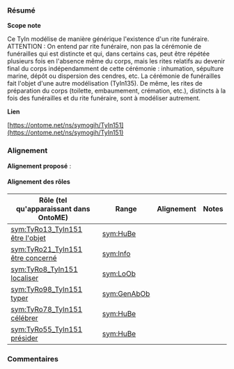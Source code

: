 ### Résumé

**Scope note**

Ce TyIn modélise de manière générique l'existence d'un rite funéraire. ATTENTION : On entend par rite funéraire, non pas la cérémonie de funérailles qui est distincte et qui, dans certains cas, peut être répétée plusieurs fois en l'absence même du corps, mais les rites relatifs au devenir final du corps indépendamment de cette cérémonie : inhumation, sépulture marine, dépôt ou dispersion des cendres, etc. La cérémonie de funérailles fait l'objet d'une autre modélisation (TyIn135). De même, les rites de préparation du corps (toilette, embaumement, crémation, etc.), distincts à la fois des funérailles et du rite funéraire, sont à modéliser autrement.

**Lien**

[https://ontome.net/ns/symogih/TyIn151](https://ontome.net/ns/symogih/TyIn151)

### Alignement

**Alignement proposé** :

#### Alignement des rôles

| Rôle (tel qu'apparaissant dans OntoME) | Range | Alignement | Notes |
| ----- | ----- | ----- | ----- |
| [sym:TyRo13_TyIn151 être l'objet](https://ontome.net/ns/symogih/TyRo13_TyIn151) | [sym:HuBe](https://ontome.net/ns/symogih/HuBe) |   |   |
| [sym:TyRo21_TyIn151 être concerné](https://ontome.net/ns/symogih/TyRo21_TyIn151) | [sym:Info](https://ontome.net/ns/symogih/Info) |   |   |
| [sym:TyRo8_TyIn151 localiser](https://ontome.net/ns/symogih/TyRo8_TyIn151) | [sym:LoOb](https://ontome.net/ns/symogih/LoOb) |   |   |
| [sym:TyRo98_TyIn151 typer](https://ontome.net/ns/symogih/TyRo98_TyIn151) | [sym:GenAbOb](https://ontome.net/ns/symogih/GenAbOb) |   |   |
| [sym:TyRo78_TyIn151 célébrer](https://ontome.net/ns/symogih/TyRo78_TyIn151) | [sym:HuBe](https://ontome.net/ns/symogih/HuBe) |   |   |
| [sym:TyRo55_TyIn151 présider](https://ontome.net/ns/symogih/TyRo55_TyIn151) | [sym:HuBe](https://ontome.net/ns/symogih/HuBe) |   |   |

### Commentaires